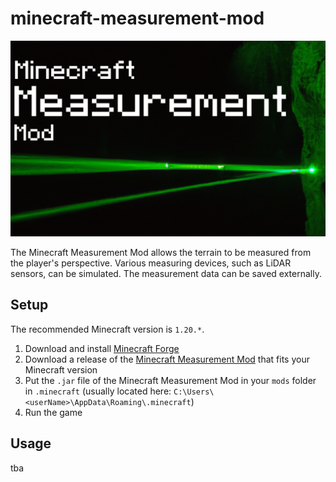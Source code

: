﻿# minecraft-measurement-mod
![Logo](./src/main/resources/mmm_logo.png)

The Minecraft Measurement Mod allows the terrain to be measured from the player's perspective. Various measuring devices, such as LiDAR sensors, can be simulated. The measurement data can be saved externally.

## Setup
The recommended Minecraft version is `1.20.*`.
1. Download and install [Minecraft Forge](https://files.minecraftforge.net/net/minecraftforge/forge/)
2. Download a release of the [Minecraft Measurement Mod](https://github.com/BaderTim/minecraft-measurement-mod/releases) that fits your Minecraft version
3. Put the `.jar` file of the Minecraft Measurement Mod in your `mods` folder in `.minecraft` (usually located here: `C:\Users\<userName>\AppData\Roaming\.minecraft`)
4. Run the game

## Usage
tba